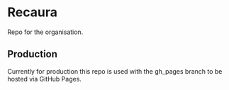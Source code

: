 # Recaura

Repo for the organisation.

## Production

Currently for production this repo is used with the gh_pages branch to be hosted via GitHub Pages.
